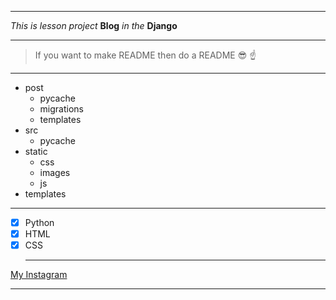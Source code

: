 

____
*This is lesson project*
**Blog**
*in the*
**Django**

___

>If you want to make README then do a README
:sunglasses:
:point_up:
___


+ post
  + pycache
  + migrations
  + templates
+ src
  + pycache
+ static
  + css
  + images
  + js
+ templates
___

- [X] Python
- [X] HTML
- [X] CSS
  ___
[My Instagram](https://instagram.com/______suleymanov______)
___
